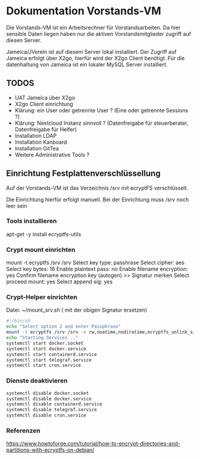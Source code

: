 
# Dokumentation Vorstands-VM
Die Vorstands-VM ist ein Arbeitsrechner für Vorstandsarbeiten.
Da hier sensible Daten liegen haben nur die aktiven Vorstandsmitglieder zugriff auf diesen Server. 

Jameica/JVerein ist auf diesem Server lokal installiert.
Der Zugriff auf Jameica erfolgt über X2go, hierfür wird der X2go Client benötigt.
Für die datenhaltung von Jameica ist ein lokaler MySQL Server installiert.

## TODOS

- UAT Jameica über X2go 
- X2go Client einrichtung 
- Klärung: ein User oder getrennte User ? (Eine oder getrennte Sessions ?)
- Klärung: Nextcloud Instanz sinnvoll ? (Datenfreigabe für steuerberater, Datenfreigabe für Helfer)
- Installation LDAP 
- Installation Kanboard  
- Installation GitTea 
- Weitere Administrative Tools ?

## Einrichtung Festplattenverschlüssellung 
Auf der Vorstands-VM ist das Verzeichnis /srv mit ecryptFS verschlüsselt.

Die Einrichtung hierfür erfolgt manuell.
Bei der Einrichtung muss /srv noch leer sein

### Tools installieren
apt-get -y install ecryptfs-utils

### Crypt mount einrichten 
mount -t ecryptfs /srv /srv
Select key type: passhrase 
Select cipher: aes 
Select key bytes: 16 
Enable plaintext pass: no
Enable filename encryption: yes
Confirm filename encryption key (autogen) >> Signatur merken 
Select proceed mount: yes
Select append sig: yes 

### Crypt-Helper einrichten

Datei: ~/mount_srv.sh (<Signatur> mit der obigen Signatur ersetzen)

```bash
#!/bin/sh
echo "Select option 2 and enter Passphrase"
mount -t ecryptfs /srv /srv -o rw,noatime,nodiratime,ecryptfs_unlink_sigs,ecryptfs_fnek_sig=<Signatur>,ecryptfs_key_bytes=16,ecryptfs_cipher=aes,ecryptfs_sig=<Signatur>,ecryptfs_passthrough=n
echo "Starting Services .."
systemctl start docker.socket
systemctl start docker.service
systemctl start containerd.service
systemctl start telegraf.service
systemctl start cron.service
```
### Dienste deaktivieren 

```bash
systemctl disable docker.socket
systemctl disable docker.service
systemctl disable containerd.service
systemctl disable telegraf.service
systemctl disable cron.service
```

### Referenzen
https://www.howtoforge.com/tutorial/how-to-encrypt-directories-and-partitions-with-ecryptfs-on-debian/


